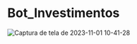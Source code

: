 # Bot_Investimentos

![Captura de tela de 2023-11-01 10-41-28](https://github.com/GiovanniMatos/Bot_Investimentos/assets/99231397/1aa4be70-2ef9-44ed-85ee-f18c6a9bb344)
